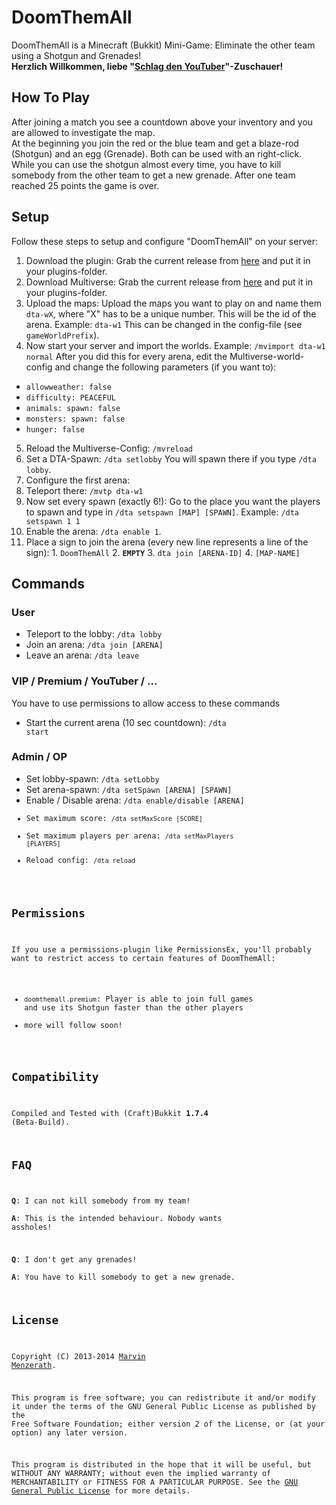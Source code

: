 # DoomThemAll

DoomThemAll is a Minecraft (Bukkit) Mini-Game: Eliminate the other team using a Shotgun and Grenades!  
**Herzlich Willkommen, liebe "[Schlag den YouTuber](http://www.youtube.com/watch?v=-twLkPWfVEcT)"-Zuschauer!**

## How To Play
After joining a match you see a countdown above your inventory and you are allowed to investigate the map.  
At the beginning you join the red or the blue team and get a blaze-rod (Shotgun) and an egg (Grenade). Both can be used with an right-click. While you can use the shotgun almost every time, you have to kill somebody from the other team to get a new grenade.
After one team reached 25 points the game is over.

## Setup
Follow these steps to setup and configure "DoomThemAll" on your server:

1. Download the plugin: Grab the current release from [here](https://github.com/MarvinMenzerath/DoomThemAll/releases) and put it in your plugins-folder.
2. Download Multiverse: Grab the current release from [here](http://dev.bukkit.org/bukkit-plugins/multiverse-core/) and put it in your plugins-folder.
3. Upload the maps: Upload the maps you want to play on and name them <code>dta-wX</code>, where "X" has to be a unique number. This will be the id of the arena. Example: <code>dta-w1</code>
This can be changed in the config-file (see <code>gameWorldPrefix</code>).
4. Now start your server and import the worlds. Example: <code>/mvimport dta-w1 normal</code>  After you did this for every arena, edit the Multiverse-world-config and change the following parameters (if you want to):
  * <code>allowweather: false</code>
  * <code>difficulty: PEACEFUL</code>
  * <code>animals:
      spawn: false</code>
  * <code>monsters:
      spawn: false</code>
  * <code>hunger: false</code>
5. Reload the Multiverse-Config: <code>/mvreload</code>
6. Set a DTA-Spawn: <code>/dta setlobby</code> You will spawn there if you type <code>/dta lobby</code>.
7. Configure the first arena:
  1. Teleport there: <code>/mvtp dta-w1</code>
  2. Now set every spawn (exactly 6!): Go to the place you want the players to spawn and type in <code>/dta setspawn [MAP] [SPAWN]</code>. Example: <code>/dta setspawn 1 1</code>
  3. Enable the arena: <code>/dta enable 1</code>.
  4. Place a sign to join the arena (every new line represents a line of the sign):
    1. <code>DoomThemAll</code>
    2. <code>__EMPTY__</code>
    3. <code>dta join [ARENA-ID]</code>
    4. <code>[MAP-NAME]</code>

## Commands

### User
* Teleport to the lobby: <code>/dta lobby</code>
* Join an arena: <code>/dta join [ARENA]</code>
* Leave an arena: <code>/dta leave</code>

### VIP / Premium / YouTuber / ...
You have to use permissions to allow access to these commands
* Start the current arena (10 sec countdown): <code>/dta start</code>

### Admin / OP
* Set lobby-spawn: <code>/dta setLobby</code>
* Set arena-spawn: <code>/dta setSpawn [ARENA] [SPAWN]</code>
* Enable / Disable arena: <code>/dta enable/disable [ARENA]
* Set maximum score: <code>/dta setMaxScore [SCORE]</code>
* Set maximum players per arena: <code>/dta setMaxPlayers [PLAYERS]</code>
* Reload config: <code>/dta reload</code>

## Permissions
If you use a permissions-plugin like PermissionsEx, you'll probably want to restrict access to certain features of DoomThemAll:
* <code>doomthemall.premium</code>: Player is able to join full games and use its Shotgun faster than the other players
* more will follow soon!

## Compatibility
Compiled and Tested with (Craft)Bukkit **1.7.4** (Beta-Build).

## FAQ
**Q**: I can not kill somebody from my team!  
**A**: This is the intended behaviour. Nobody wants assholes!

**Q**: I don't get any grenades!  
**A**: You have to kill somebody to get a new grenade.

## License
Copyright (C) 2013-2014 [Marvin Menzerath](http://menzerath.eu).

This program is free software; you can redistribute it and/or modify it under the terms of the GNU General Public License as published by the Free Software Foundation; either version 2 of the License, or (at your option) any later version.

This program is distributed in the hope that it will be useful, but WITHOUT ANY WARRANTY; without even the implied warranty of MERCHANTABILITY or FITNESS FOR A PARTICULAR PURPOSE. See the [GNU General Public License](https://github.com/MarvinMenzerath/DoomThemAll/blob/master/LICENSE) for more details.
